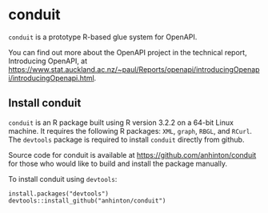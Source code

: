 conduit
=======

`conduit` is a prototype R-based glue system for OpenAPI.

You can find out more about the OpenAPI project in the technical
report, Introducing OpenAPI, at
<https://www.stat.auckland.ac.nz/~paul/Reports/openapi/introducingOpenapi/introducingOpenapi.html>.

Install conduit
---------------

`conduit` is an R package built using R version 3.2.2 on a 64-bit
Linux machine. It requires the following R packages: `XML`, `graph`,
`RBGL`, and `RCurl`. The `devtools` package is required to install
`conduit` directly from github.

Source code for conduit is available at
<https://github.com/anhinton/conduit> for those who would like to
build and install the package manually.

To install conduit using `devtools`:

```
install.packages("devtools")
devtools::install_github("anhinton/conduit")
```
